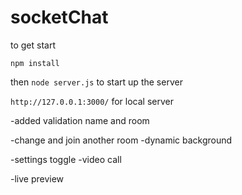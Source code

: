 # socketChat

to get start 

```npm install ```

then ```node server.js``` to start up the server

```http://127.0.0.1:3000/``` for local server


-added validation name and room


-change and join another room
-dynamic background 


-settings toggle
-video call


-live preview
